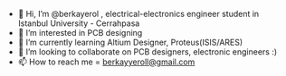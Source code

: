 - 👋 Hi, I’m @berkayerol , electrical-electronics engineer student in Istanbul University - Cerrahpasa
- 👀 I’m interested in PCB designing
- 🌱 I’m currently learning Altium Designer, Proteus(ISIS/ARES)
- 💞️ I’m looking to collaborate on PCB designers, electronic engineers :)
- 📫 How to reach me = berkayyeroll@gmail.com

<!---
berkayerol/berkayerol is a ✨ special ✨ repository because its `README.md` (this file) appears on your GitHub profile.
You can click the Preview link to take a look at your changes.
--->
